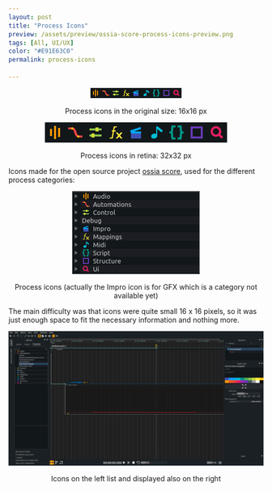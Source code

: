```yaml
---
layout: post
title: "Process Icons"
preview: /assets/preview/ossia-score-process-icons-preview.png
tags: [All, UI/UX]
color: "#E91E63C0"
permalink: process-icons

---
```


<p align="center">
  <img src="/assets/ossia_score_process_icons.png"/>
  <figcaption style="text-align:center">Process icons in the original size:  16x16 px</figcaption>
</p>

<p align="center">
    <img src="/assets/ossia_score_process_icons@2x.png"/>
    <figcaption style="text-align:center">Process icons in retina:  32x32 px</figcaption>
</p>

Icons made for the open source project [ossia score](https://github.com/OSSIA/score), used for the different process categories:

<p align="center">
    <img src="/assets/list_process_icons.png"/>
    <figcaption style="text-align:center">Process icons (actually the Impro icon is for GFX which is a category not available yet)</figcaption>
</p>

The main difficulty was that icons were quite small 16 x 16 pixels, so it was just enough space to fit the necessary information and nothing more.

<p align="center">
    <a href="/assets/ossia_score_process_icons_overview.png">
    <img src="/assets/ossia_score_process_icons_overview.png"/>
    </a>
    <figcaption style="text-align:center">Icons on the left list and displayed also on the right</figcaption>
</p>
